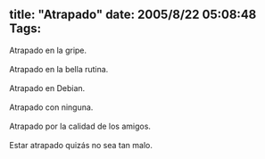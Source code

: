 title: "Atrapado"
date: 2005/8/22 05:08:48
Tags: 
---
Atrapado en la gripe.<br/><br/>
Atrapado en la bella rutina.<br/><br/>
Atrapado en Debian.<br/><br/>
Atrapado con ninguna.<br/><br/>
Atrapado por la calidad de los amigos.<br/><br/>
Estar atrapado quizás no sea tan malo.<br/><br/><br/><br/>
